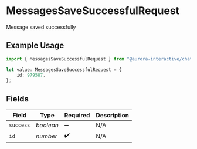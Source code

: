 # MessagesSaveSuccessfulRequest

Message saved successfully

## Example Usage

```typescript
import { MessagesSaveSuccessfulRequest } from "@aurora-interactive/chatbot-api-sdk/models/operations";

let value: MessagesSaveSuccessfulRequest = {
    id: 979587,
};
```

## Fields

| Field              | Type               | Required           | Description        |
| ------------------ | ------------------ | ------------------ | ------------------ |
| `success`          | *boolean*          | :heavy_minus_sign: | N/A                |
| `id`               | *number*           | :heavy_check_mark: | N/A                |